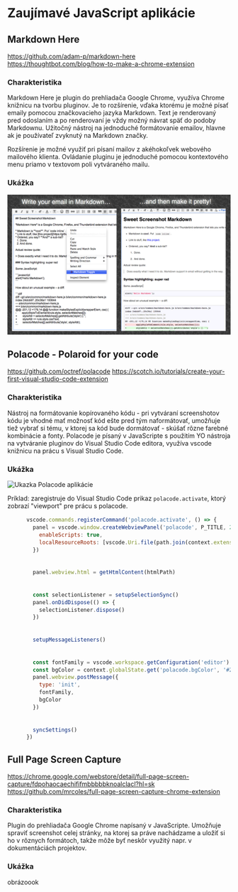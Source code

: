 # Zaujímavé JavaScript aplikácie
## Markdown Here 
https://github.com/adam-p/markdown-here
https://thoughtbot.com/blog/how-to-make-a-chrome-extension

### Charakteristika
Markdown Here je plugin do prehliadača Google Chrome, využíva Chrome knižnicu na tvorbu pluginov. Je to rozšírenie, vďaka ktorému je možné písať emaily pomocou značkovacieho jazyka Markdown. Text je renderovaný pred odoslaním a po renderovaní je vždy možný návrat späť do podoby Markdownu. Užitočný nástroj na jednoduché formátovanie emailov, hlavne ak je používateľ zvyknutý na Markdown značky. 

Rozšírenie je možné využiť pri písaní mailov z akéhokoľvek webového mailového klienta. Ovládanie pluginu je jednoduché pomocou kontextového menu priamo v textovom poli vytváraného mailu. 

### Ukážka
![ Ukazka MarkdownHere aplikácie ](./markdownHere.png)


## Polacode - Polaroid for your code
https://github.com/octref/polacode
https://scotch.io/tutorials/create-your-first-visual-studio-code-extension

### Charakteristika
Nástroj na formátovanie kopírovaného kódu - pri vytváraní screenshotov kódu je vhodné mať možnosť kód ešte pred tým naformátovať, umožňuje tiež vybrať si tému, v ktorej sa kód bude dormátovať - skúšať rôzne farebné kombinácie a fonty. Polacode je písaný v JavaScripte s použitím YO nástroja na vytváranie pluginov do Visual Studio Code editora, využíva vscode knižnicu na prácu s Visual Studio Code. 

### Ukážka
![ Ukazka Polacode aplikácie ](./polacode.gif)

Príklad: zaregistruje do Visual Studio Code prikaz ` polacode.activate `, ktorý zobrazí "viewport" pre prácu s polacode. 
```javascript
      vscode.commands.registerCommand('polacode.activate', () => {
	    panel = vscode.window.createWebviewPanel('polacode', P_TITLE, 2, {
	      enableScripts: true,
	      localResourceRoots: [vscode.Uri.file(path.join(context.extensionPath, 'webview'))]
	    })
	

	    panel.webview.html = getHtmlContent(htmlPath)
	

	    const selectionListener = setupSelectionSync()
	    panel.onDidDispose(() => {
	      selectionListener.dispose()
	    })
	

	    setupMessageListeners()
	

	    const fontFamily = vscode.workspace.getConfiguration('editor').fontFamily
	    const bgColor = context.globalState.get('polacode.bgColor', '#2e3440')
	    panel.webview.postMessage({
	      type: 'init',
	      fontFamily,
	      bgColor
	    })
	

	    syncSettings()
	  })
```
## Full Page Screen Capture
https://chrome.google.com/webstore/detail/full-page-screen-capture/fdpohaocaechififmbbbbbknoalclacl?hl=sk
https://github.com/mrcoles/full-page-screen-capture-chrome-extension
### Charakteristika
Plugin do prehliadača Google Chrome napísaný v JavaScripte. Umožňuje spraviť screenshot celej stránky, na ktorej sa práve nachádzame a uložiť si ho v rôznych formátoch, takže môže byť neskôr využitý napr. v dokumentáciách projektov. 

### Ukážka
obrázoook 

    
    
